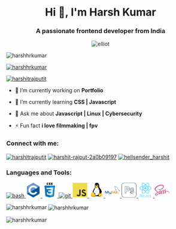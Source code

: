 <h1 align="center">Hi 👋, I'm Harsh Kumar</h1>
<h3 align="center">A passionate frontend developer from India</h3>
<p align="center"><img src="https://media.giphy.com/media/I7kMRW6mj4YtW/giphy.gif" alt="elliot"></p>

<p align="left"> <img src="https://komarev.com/ghpvc/?username=harshhrkumar&label=Profile%20views&color=0e75b6&style=flat" alt="harshhrkumar" /> </p>

<p align="left"> <a href="https://github.com/ryo-ma/github-profile-trophy"><img src="https://github-profile-trophy.vercel.app/?username=harshhrkumar" alt="harshhrkumar" /></a> </p>

<p align="left"> <a href="https://twitter.com/harshitrajputit" target="blank"><img src="https://img.shields.io/twitter/follow/harshitrajputit?logo=twitter&style=for-the-badge" alt="harshitrajputit" /></a> </p>

- 🔭 I’m currently working on **Portfolio**

- 🌱 I’m currently learning **CSS | Javascript**

- 💬 Ask me about **Javascript | Linux | Cybersecurity**

- ⚡ Fun fact **i love filmmaking | fpv**

<h3 align="left">Connect with me:</h3>
<p align="left">
<a href="https://twitter.com/harshitrajputit" target="blank"><img align="center" src="https://raw.githubusercontent.com/rahuldkjain/github-profile-readme-generator/master/src/images/icons/Social/twitter.svg" alt="harshitrajputit" height="30" width="40" /></a>
<a href="https://linkedin.com/in/harshit-rajput-2a0b09197" target="blank"><img align="center" src="https://raw.githubusercontent.com/rahuldkjain/github-profile-readme-generator/master/src/images/icons/Social/linked-in-alt.svg" alt="harshit-rajput-2a0b09197" height="30" width="40" /></a>
<a href="https://instagram.com/stoicharshit" target="blank"><img align="center" src="https://raw.githubusercontent.com/rahuldkjain/github-profile-readme-generator/master/src/images/icons/Social/instagram.svg" alt="hellsender_harshit" height="30" width="40" /></a>
</p>

<h3 align="left">Languages and Tools:</h3>
<p align="left"> <a href="https://www.gnu.org/software/bash/" target="_blank" rel="noreferrer"> <img src="https://www.vectorlogo.zone/logos/gnu_bash/gnu_bash-icon.svg" alt="bash" width="40" height="40"/> </a> <a href="https://www.cprogramming.com/" target="_blank" rel="noreferrer"> <img src="https://raw.githubusercontent.com/devicons/devicon/master/icons/c/c-original.svg" alt="c" width="40" height="40"/> </a> <a href="https://www.w3schools.com/css/" target="_blank" rel="noreferrer"> <img src="https://raw.githubusercontent.com/devicons/devicon/master/icons/css3/css3-original-wordmark.svg" alt="css3" width="40" height="40"/> </a> <a href="https://git-scm.com/" target="_blank" rel="noreferrer"> <img src="https://www.vectorlogo.zone/logos/git-scm/git-scm-icon.svg" alt="git" width="40" height="40"/> </a> <a href="https://developer.mozilla.org/en-US/docs/Web/JavaScript" target="_blank" rel="noreferrer"> <img src="https://raw.githubusercontent.com/devicons/devicon/master/icons/javascript/javascript-original.svg" alt="javascript" width="40" height="40"/> </a> <a href="https://www.linux.org/" target="_blank" rel="noreferrer"> <img src="https://raw.githubusercontent.com/devicons/devicon/master/icons/linux/linux-original.svg" alt="linux" width="40" height="40"/> </a> <a href="https://www.mysql.com/" target="_blank" rel="noreferrer"> <img src="https://raw.githubusercontent.com/devicons/devicon/master/icons/mysql/mysql-original-wordmark.svg" alt="mysql" width="40" height="40"/> </a> <a href="https://www.photoshop.com/en" target="_blank" rel="noreferrer"> <img src="https://raw.githubusercontent.com/devicons/devicon/master/icons/photoshop/photoshop-line.svg" alt="photoshop" width="40" height="40"/> </a> <a href="https://reactjs.org/" target="_blank" rel="noreferrer"> <img src="https://raw.githubusercontent.com/devicons/devicon/master/icons/react/react-original-wordmark.svg" alt="react" width="40" height="40"/> </a> <a href="https://sass-lang.com" target="_blank" rel="noreferrer"> <img src="https://raw.githubusercontent.com/devicons/devicon/master/icons/sass/sass-original.svg" alt="sass" width="40" height="40"/> </a> </p>

<p><img align="left" src="https://github-readme-stats.vercel.app/api/top-langs?username=harshhrkumar&show_icons=true&locale=en&layout=compact" alt="harshhrkumar" /></p>

<p>&nbsp;<img align="center" src="https://github-readme-stats.vercel.app/api?username=harshhrkumar&show_icons=true&locale=en" alt="harshhrkumar" /></p>

<p><img align="center" src="https://github-readme-streak-stats.herokuapp.com/?user=harshhrkumar&" alt="harshhrkumar" /></p>
